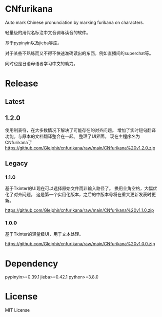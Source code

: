 # CNfurikana

Auto mark Chinese pronunciation by marking furikana on characters.

轻量级的用假名标注中文音调与读音的软件。

基于pypinyin以及jieba等库。

对于某些不熟练而又不得不快速准确读出的东西，例如直播间的superchat等。

同时也是日语母语者学习中文的助力。


# Release
## Latest

## 1.2.0
使用制表符，在大多数情况下解决了可能存在的对齐问题。
增加了实时短句翻译功能。与原本的文档翻译整合在一起。
整理了UI界面。
现在主程序名为CNfurikana了
https://github.com/Gleiphir/cnfurikana/raw/main/CNfurikana%20v1.2.0.zip

## Legacy
### 1.1.0
基于Tkinter的UI现在可以选择原始文件而非输入路径了。
换用全角空格，大幅优化了对齐问题。
这是第一个实用化版本，之后的中版本号将在重大更新发表时更新。

https://github.com/Gleiphir/cnfurikana/raw/main/CNfurikana%20v1.1.0.zip


### 1.0.0
基于Tkinter的轻量级UI，用于文本处理。

https://github.com/Gleiphir/cnfurikana/raw/main/CNfurikana%20v1.0.0.zip

# Dependency

pypinyin>=0.39.1
jieba>=0.42.1
python>=3.8.0

# License
MIT License
